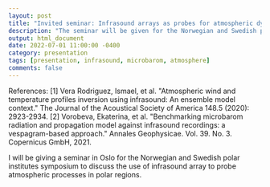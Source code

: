 ```yaml
---
layout: post
title: "Invited seminar: Infrasound arrays as probes for atmospheric dynamics in polar regions"
description: "The seminar will be given for the Norwegian and Swedish polar institutes symposium."
output: html_document
date: 2022-07-01 11:00:00 -0400
category: presentation
tags: [presentation, infrasound, microbarom, atmosphere]
comments: false
---
```


References:
[1] Vera Rodriguez, Ismael, et al. "Atmospheric wind and temperature profiles inversion using infrasound: An ensemble model context." The Journal of the Acoustical Society of America 148.5 (2020): 2923-2934.
[2] Vorobeva, Ekaterina, et al. "Benchmarking microbarom radiation and propagation model against infrasound recordings: a vespagram-based approach." Annales Geophysicae. Vol. 39. No. 3. Copernicus GmbH, 2021.

I will be giving a seminar in Oslo for the Norwegian and Swedish polar institutes symposium to discuss the use of infrasound array to probe atmospheric processes in polar regions.